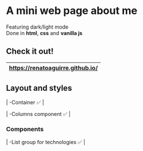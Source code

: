 # A mini web page about me
Featuring dark/light mode \
Done in **html**, **css** and **vanilla js**

## Check it out!

| https://renatoaguirre.github.io/  |
|:----------------------------------|



## Layout and styles

| -Container :white_check_mark: |

| -Columns component :white_check_mark:  |

### Components

| -List group for technologies  :white_check_mark:  |


